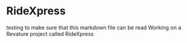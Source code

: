 # RideXpress

testing to make sure that this markdown file can be read
Working on a Revature project called RideXpress
